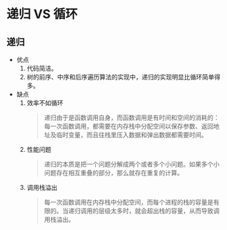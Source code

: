 # 递归 VS 循环
## 递归
- 优点
    1. 代码简洁。
    2. 树的前序、中序和后序遍历算法的实现中，递归的实现明显比循环简单得多。
- 缺点  
    1.  效率不如循环
        > 递归由于是函数调用自身，而函数调用是有时间和空间的消耗的：每一次函数调用，都需要在内存栈中分配空间以保存参数、返回地址及临时变量，而且往栈里压入数据和弹出数据都需要时间。
    2. 性能问题
        > 递归的本质是把一个问题分解成两个或者多个小问题。如果多个小问题存在相互重叠的部分，那么就存在重复的计算。
    3. 调用栈溢出
        > 每一次函数调用在内存栈中分配空间，而每个进程的栈的容量是有限的。当递归调用的层级太多时，就会超出栈的容量，从而导致调用栈溢出。